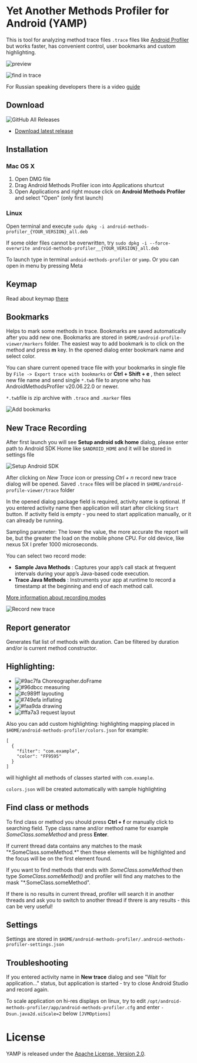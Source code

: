 # Yet Another Methods Profiler for Android (YAMP)
This is tool for analyzing method trace files `.trace` files like [Android Profiler](https://developer.android.com/studio/profile/android-profiler) but works faster, has convenient control, user bookmarks and custom highlighting.

![preview](docs/assets/preview.png)

![find in trace](docs/assets/find.png)

For Russian speaking developers there is a video [guide](https://youtu.be/epJNlw6ez-A)

## Download
![GitHub All Releases](https://img.shields.io/github/downloads/Grigory-Rylov/android-methods-profiler/total?color=%234caf50&style=for-the-badge)  
- [Download latest release](https://github.com/Grigory-Rylov/android-methods-profiler/releases)

## Installation
### Mac OS X
1. Open DMG file
2. Drag Android Methods Profiler icon into Applications shurtcut 
3. Open Applications and right mouse click on **Android Methods Profiler** and select "Open" (only first launch)

### Linux
Open terminal and execute `sudo dpkg -i android-methods-profiler_{YOUR_VERSION}_all.deb`

If some older files cannot be overwritten, try `sudo dpkg -i --force-overwrite android-methods-profiler__{YOUR_VERSION}_all.deb`

To launch type in terminal `andoid-methods-profiler` or `yamp`. Or you can open in menu by pressing Meta

## Keymap
Read about keymap [there](docs/KEYMAP.MD)

## Bookmarks
Helps to mark some methods in trace.
Bookmarks are saved automatically after you add new one.
Bookmarks are stored in `$HOME/android-profile-viewer/markers` folder.
The easiest way to add bookmark is to click on the method and press **m** key.
In the opened dialog enter bookmark name and select color.

You can share current opened trace file with your bookmarks in single 
file by `File -> Export trace with bookmarks` or **Ctrl + Shift + e** , 
then select new file name and send single `*.twb` file to anyone 
who has AndroidMethodsProfiler v20.06.22.0 or newer.

`*.twb`file is zip archive with `.trace` and `.marker` files

![Add bookmarks](docs/assets/add_bookmark.png)

## New Trace Recording
After first launch you will see **Setup android sdk home** dialog, please 
enter path to Android SDK Home like `$ANDROID_HOME` and it will be stored in settings file

![Setup Android SDK](docs/assets/setup.png)

After clicking on *New Trace* icon or pressing *Ctrl + n* record new trace dialog will be opened.
Saved `.trace` files will be placed in `$HOME/android-profile-viewer/trace` folder

In the opened dialog package field is required, activity name is optional.
If you entered activity name then application will start after clicking `Start` button.
If activity field is empty - you need to start application manually, or it can already be running.

Sampling parameter: The lower the value, the more accurate the report will be, but the greater the load on the mobile phone CPU. For old device, like nexus 5X I prefer 1000 microseconds.
 
You can select two record mode: 
- **Sample Java Methods** : Captures your app’s call stack at frequent intervals during your app’s Java-based code execution.
- **Trace Java Methods** : Instruments your app at runtime to record a timestamp at the beginning and end of each method call.

[More information about recording modes](https://developer.android.com/studio/profile/cpu-profiler#configurations)

![Record new trace](docs/assets/record_new_trace.png)

## Report generator
Generates flat list of methods with duration. Can be filtered by duration and/or is current method constructor.

## Highlighting: 
- ![#9ac7fa](https://placehold.it/20/9ac7fa?text=+) Choreographer.doFrame
- ![#96dbcc](https://placehold.it/20/96dbcc?text=+) measuring
- ![#c989ff](https://placehold.it/20/c989ff?text=+) layouting
- ![#749efa](https://placehold.it/20/749efa?text=+) inflating
- ![#faa9da](https://placehold.it/20/faa9da?text=+) drawing
- ![#ffa7a3](https://placehold.it/20/ffa7a3?text=+) request layout

Also you can add custom highlighting:
highlighting mapping placed in `$HOME/android-methods-profiler/colors.json`
for example:
```
[
  {
    "filter": "com.example",
    "color": "FF9595"
  }
]
```
will highlight all methods of classes started with `com.example`.

`colors.json` will be created automatically with sample highlighting

## Find class or methods
To find class or method you should press **Ctrl + f** or manually click to searching field.
Type class name and/or method name for example *SomeClass.someMethod* and press **Enter**.  

If current thread data contains any matches to the mask "\*.SomeClass.someMethod.\*" then these elements will be highlighted and the focus will be on the first element found.  

If you want to find methods that ends with *SomeClass.someMethod* then type *SomeClass.someMethod()* and profiler will find any matches to the mask "\*.SomeClass.someMethod".  

If there is no results in current thread, profiler will search it in another threads and ask you to switch to another thread if threre is any results - this can be very useful!

## Settings
Settings are stored in `$HOME/android-methods-profiler/.android-methods-profiler-settings.json`

## Troubleshooting
If you entered activity name in **New trace** dialog and see "Wait for application..." status, but application is started - try to close Android Studio and record again.

To scale application on hi-res displays on linux, try to edit `/opt/android-methods-profiler/app/android-methods-profiler.cfg` and enter `-Dsun.java2d.uiScale=2` below `[JVMOptions]`

# License

YAMP is released under the [Apache License, Version 2.0](LICENSE.txt).
